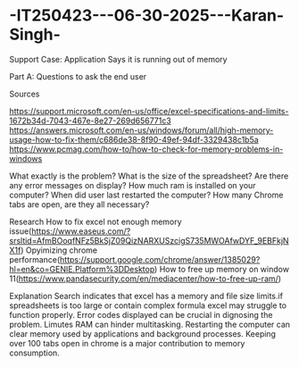 # -IT250423---06-30-2025---Karan-Singh-

Support Case: Application Says it is running out of memory

Part A: Questions to ask the end user

Sources

https://support.microsoft.com/en-us/office/excel-specifications-and-limits-1672b34d-7043-467e-8e27-269d656771c3
https://answers.microsoft.com/en-us/windows/forum/all/high-memory-usage-how-to-fix-them/c686de38-8f90-49ef-94df-3329438c1b5a
https://www.pcmag.com/how-to/how-to-check-for-memory-problems-in-windows

What exactly is the problem?
What is the size of the spreadsheet?
Are there any error messages on display?
How much ram is installed on your computer?
When did user last restarted the computer?
How many Chrome tabs are open, are they all necessary?

Research
How to fix excel not enough memory issue(https://www.easeus.com/?srsltid=AfmBOoqfNFz5BkSjZ09QizNARXUSzcigS735MWOAfwDYF_9EBFkjNX1f)
Opyimizing chrome performance(https://support.google.com/chrome/answer/1385029?hl=en&co=GENIE.Platform%3DDesktop)
How to free up memory on window 11(https://www.pandasecurity.com/en/mediacenter/how-to-free-up-ram/)

Explanation
Search indicates that excel has a memory and file size limits.if spreadsheets is too large or contain complex formula excel may struggle to function properly. Error codes displayed can be crucial in dignosing the problem. Limutes RAM can hinder multitasking. Restarting the computer can clear memory used by applications and background processes. Keeping over 100 tabs open in chrome is a major contribution to memory consumption.


